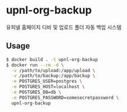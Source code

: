 # upnl-org-backup

유피넬 홈페이지 디비 및 업로드 폴더 자동 백업 시스템

## Usage

```bash
$ docker build . -t upnl-org-backup
$ docker run --rm -d \
  -v /path/to/upload:/app/upload \
  -v /path/to/backup:/app/backup \
  -e POSTGRES_USER=postgres \
  -e POSTGRES_HOST=localhost \
  -e POSTGRES_DB=db \
  -e POSTGRES_PASSWORD=somesecretpassword \
  upnl-org-backup
```
